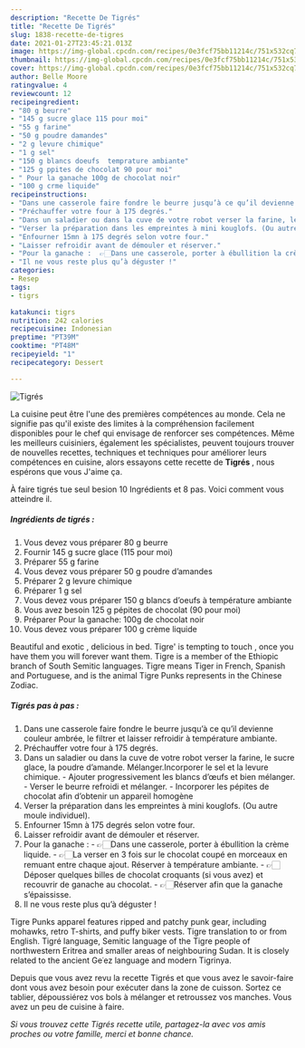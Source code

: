 ```yaml
---
description: "Recette De Tigrés"
title: "Recette De Tigrés"
slug: 1838-recette-de-tigres
date: 2021-01-27T23:45:21.013Z
image: https://img-global.cpcdn.com/recipes/0e3fcf75bb11214c/751x532cq70/tigres-photo-principale-de-la-recette.jpg
thumbnail: https://img-global.cpcdn.com/recipes/0e3fcf75bb11214c/751x532cq70/tigres-photo-principale-de-la-recette.jpg
cover: https://img-global.cpcdn.com/recipes/0e3fcf75bb11214c/751x532cq70/tigres-photo-principale-de-la-recette.jpg
author: Belle Moore
ratingvalue: 4
reviewcount: 12
recipeingredient:
- "80 g beurre"
- "145 g sucre glace 115 pour moi"
- "55 g farine"
- "50 g poudre damandes"
- "2 g levure chimique"
- "1 g sel"
- "150 g blancs doeufs  temprature ambiante"
- "125 g ppites de chocolat 90 pour moi"
- " Pour la ganache 100g de chocolat noir"
- "100 g crme liquide"
recipeinstructions:
- "Dans une casserole faire fondre le beurre jusqu’à ce qu’il devienne couleur ambrée, le filtrer et laisser refroidir à température ambiante."
- "Préchauffer votre four à 175 degrés."
- "Dans un saladier ou dans la cuve de votre robot verser la farine, le sucre glace, la poudre d’amande. Mélanger.Incorporer le sel et la levure chimique. Ajouter progressivement les blancs d’œufs et bien mélanger. Verser le beurre refroidi et mélanger. Incorporer les pépites de chocolat afin d’obtenir un appareil homogène"
- "Verser la préparation dans les empreintes à mini kouglofs. (Ou autre moule individuel)."
- "Enfourner 15mn à 175 degrés selon votre four."
- "Laisser refroidir avant de démouler et réserver."
- "Pour la ganache :  👉🏻Dans une casserole, porter à ébullition la crème liquide. 👉🏻La verser en 3 fois sur le chocolat coupé en morceaux en remuant entre chaque ajout. Réserver à température ambiante. 👉🏻Déposer quelques billes de chocolat croquants (si vous avez) et recouvrir de ganache au chocolat. 👉🏻Réserver afin que la ganache s’épaississe."
- "Il ne vous reste plus qu’à déguster !"
categories:
- Resep
tags:
- tigrs

katakunci: tigrs 
nutrition: 242 calories
recipecuisine: Indonesian
preptime: "PT39M"
cooktime: "PT48M"
recipeyield: "1"
recipecategory: Dessert

---
```



![Tigrés](https://img-global.cpcdn.com/recipes/0e3fcf75bb11214c/751x532cq70/tigres-photo-principale-de-la-recette.jpg)

La cuisine peut être l'une des premières compétences au monde. Cela ne signifie pas qu'il existe des limites à la compréhension facilement disponibles pour le chef qui envisage de renforcer ses compétences. Même les meilleurs cuisiniers, également les spécialistes, peuvent toujours trouver de nouvelles recettes, techniques et techniques pour améliorer leurs compétences en cuisine, alors essayons cette recette de <strong> Tigrés </strong>, nous espérons que vous J'aime ça.

<!--inarticleads1-->

À faire tigrés tue seul besion 10 Ingrédients et 8 pas. Voici comment vous atteindre il.

##### Ingrédients de tigrés :

1. Vous devez vous préparer 80 g beurre
1. Fournir 145 g sucre glace (115 pour moi)
1. Préparer 55 g farine
1. Vous devez vous préparer 50 g poudre d’amandes
1. Préparer 2 g levure chimique
1. Préparer 1 g sel
1. Vous devez vous préparer 150 g blancs d’oeufs à température ambiante
1. Vous avez besoin 125 g pépites de chocolat (90 pour moi)
1. Préparer  Pour la ganache: 100g de chocolat noir
1. Vous devez vous préparer 100 g crème liquide


Beautiful and exotic , delicious in bed. Tigre&#39; is tempting to touch , once you have them you will forever want them. Tigre is a member of the Ethiopic branch of South Semitic languages. Tigre means Tiger in French, Spanish and Portuguese, and is the animal Tigre Punks represents in the Chinese Zodiac. 

<!--inarticleads2-->

##### Tigrés pas à pas :

1. Dans une casserole faire fondre le beurre jusqu’à ce qu’il devienne couleur ambrée, le filtrer et laisser refroidir à température ambiante.
1. Préchauffer votre four à 175 degrés.
1. Dans un saladier ou dans la cuve de votre robot verser la farine, le sucre glace, la poudre d’amande. Mélanger.Incorporer le sel et la levure chimique. - Ajouter progressivement les blancs d’œufs et bien mélanger. - Verser le beurre refroidi et mélanger. - Incorporer les pépites de chocolat afin d’obtenir un appareil homogène
1. Verser la préparation dans les empreintes à mini kouglofs. (Ou autre moule individuel).
1. Enfourner 15mn à 175 degrés selon votre four.
1. Laisser refroidir avant de démouler et réserver.
1. Pour la ganache :  - 👉🏻Dans une casserole, porter à ébullition la crème liquide. - 👉🏻La verser en 3 fois sur le chocolat coupé en morceaux en remuant entre chaque ajout. Réserver à température ambiante. - 👉🏻Déposer quelques billes de chocolat croquants (si vous avez) et recouvrir de ganache au chocolat. - 👉🏻Réserver afin que la ganache s’épaississe.
1. Il ne vous reste plus qu’à déguster !


Tigre Punks apparel features ripped and patchy punk gear, including mohawks, retro T-shirts, and puffy biker vests. Tigre translation to or from English. Tigré language, Semitic language of the Tigre people of northwestern Eritrea and smaller areas of neighbouring Sudan. It is closely related to the ancient Geʿez language and modern Tigrinya. 

<!--inarticleads1-->

<p>
Depuis que vous avez revu la recette Tigrés et que vous avez le savoir-faire dont vous avez besoin pour exécuter dans la zone de cuisson. Sortez ce tablier, dépoussiérez vos bols à mélanger et retroussez vos manches. Vous avez un peu de cuisine à faire.
</p>

<p>
<i>Si vous trouvez cette Tigrés recette utile, partagez-la avec vos amis proches ou votre famille, merci et bonne chance.</i>
</p>
